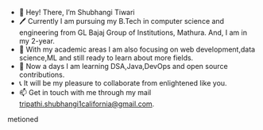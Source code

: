 - 👋 Hey! There, I’m Shubhangi Tiwari
- 🖊️ Currently I am pursuing my B.Tech in computer science and engineering from GL Bajaj Group of Institutions, Mathura.
     And, I am in my 2-year.
- 👀 With my academic areas I am also focusing on web development,data science,ML and still ready to learn about more fields.
- 🌱 Now a days I am learning DSA,Java,DevOps and open source contributions.
- 📞 It will be my pleasure to collaborate from enlightened like you.
- 📫 Get in touch with me through my mail tripathi.shubhangi1california@gmail.com.
     

<!---
shubhangitiwari4/shubhangitiwari4 is a ✨ special ✨ repository because its `README.md` (this file) appears on your GitHub profile.
You can click the Preview link to take a look at your changes.
--->
 metioned
